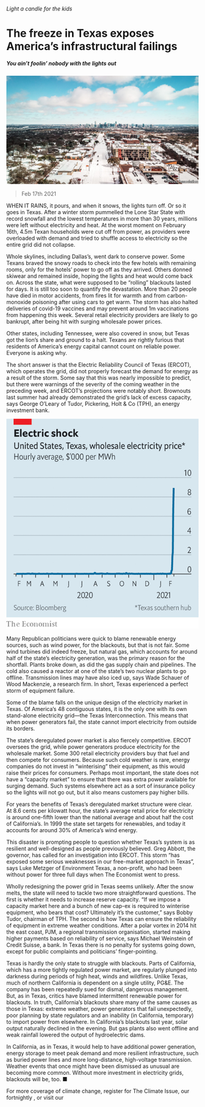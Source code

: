 ###### Light a candle for the kids

# The freeze in Texas exposes America’s infrastructural failings 

##### You ain’t foolin’ nobody with the lights out 

![image](images/20210220_usp001.jpg) 

> Feb 17th 2021 


WHEN IT RAINS, it pours, and when it snows, the lights turn off. Or so it goes in Texas. After a winter storm pummelled the Lone Star State with record snowfall and the lowest temperatures in more than 30 years, millions were left without electricity and heat. At the worst moment on February 16th, 4.5m Texan households were cut off from power, as providers were overloaded with demand and tried to shuffle access to electricity so the entire grid did not collapse.


Whole skylines, including Dallas’s, went dark to conserve power. Some Texans braved the snowy roads to check into the few hotels with remaining rooms, only for the hotels’ power to go off as they arrived. Others donned skiwear and remained inside, hoping the lights and heat would come back on. Across the state, what were supposed to be “rolling” blackouts lasted for days. It is still too soon to quantify the devastation. More than 20 people have died in motor accidents, from fires lit for warmth and from carbon-monoxide poisoning after using cars to get warm. The storm has also halted deliveries of covid-19 vaccines and may prevent around 1m vaccinations from happening this week. Several retail electricity providers are likely to go bankrupt, after being hit with surging wholesale power prices. 



Other states, including Tennessee, were also covered in snow, but Texas got the lion’s share and ground to a halt. Texans are rightly furious that residents of America’s energy capital cannot count on reliable power. Everyone is asking why.


The short answer is that the Electric Reliability Council of Texas (ERCOT), which operates the grid, did not properly forecast the demand for energy as a result of the storm. Some say that this was nearly impossible to predict, but there were warnings of the severity of the coming weather in the preceding week, and ERCOT’s projections were notably short. Brownouts last summer had already demonstrated the grid’s lack of excess capacity, says George O’Leary of Tudor, Pickering, Holt &amp; Co (TPH), an energy investment bank.

![image](images/20210220_USC761.png) 



Many Republican politicians were quick to blame renewable energy sources, such as wind power, for the blackouts, but that is not fair. Some wind turbines did indeed freeze, but natural gas, which accounts for around half of the state’s electricity generation, was the primary reason for the shortfall. Plants broke down, as did the gas supply chain and pipelines. The cold also caused a reactor at one of the state’s two nuclear plants to go offline. Transmission lines may have also iced up, says Wade Schauer of Wood Mackenzie, a research firm. In short, Texas experienced a perfect storm of equipment failure. 


Some of the blame falls on the unique design of the electricity market in Texas. Of America’s 48 contiguous states, it is the only one with its own stand-alone electricity grid—the Texas Interconnection. This means that when power generators fail, the state cannot import electricity from outside its borders. 


The state’s deregulated power market is also fiercely competitive. ERCOT oversees the grid, while power generators produce electricity for the wholesale market. Some 300 retail electricity providers buy that fuel and then compete for consumers. Because such cold weather is rare, energy companies do not invest in “winterising” their equipment, as this would raise their prices for consumers. Perhaps most important, the state does not have a “capacity market” to ensure that there was extra power available for surging demand. Such systems elsewhere act as a sort of insurance policy so the lights will not go out, but it also means customers pay higher bills.


For years the benefits of Texas’s deregulated market structure were clear. At 8.6 cents per kilowatt hour, the state’s average retail price for electricity is around one-fifth lower than the national average and about half the cost of California’s. In 1999 the state set targets for renewables, and today it accounts for around 30% of America’s wind energy.


This disaster is prompting people to question whether Texas’s system is as resilient and well-designed as people previously believed. Greg Abbott, the governor, has called for an investigation into ERCOT. This storm “has exposed some serious weaknesses in our free-market approach in Texas”, says Luke Metzger of Environment Texas, a non-profit, who had been without power for three full days when The Economist went to press. 


Wholly redesigning the power grid in Texas seems unlikely. After the snow melts, the state will need to tackle two more straightforward questions. The first is whether it needs to increase reserve capacity. “If we impose a capacity market here and a bunch of new cap-ex is required to winterise equipment, who bears that cost? Ultimately it’s the customer,” says Bobby Tudor, chairman of TPH. The second is how Texas can ensure the reliability of equipment in extreme weather conditions. After a polar vortex in 2014 hit the east coast, PJM, a regional transmission organisation, started making higher payments based on reliability of service, says Michael Weinstein of Credit Suisse, a bank. In Texas there is no penalty for systems going down, except for public complaints and politicians’ finger-pointing. 


Texas is hardly the only state to struggle with blackouts. Parts of California, which has a more tightly regulated power market, are regularly plunged into darkness during periods of high heat, winds and wildfires. Unlike Texas, much of northern California is dependent on a single utility, PG&amp;E. The company has been repeatedly sued for dismal, dangerous management. But, as in Texas, critics have blamed intermittent renewable power for blackouts. In truth, California’s blackouts share many of the same causes as those in Texas: extreme weather, power generators that fail unexpectedly, poor planning by state regulators and an inability (in California, temporary) to import power from elsewhere. In California’s blackouts last year, solar output naturally declined in the evening. But gas plants also went offline and weak rainfall lowered the output of hydroelectric dams.


In California, as in Texas, it would help to have additional power generation, energy storage to meet peak demand and more resilient infrastructure, such as buried power lines and more long-distance, high-voltage transmission. Weather events that once might have been dismissed as unusual are becoming more common. Without more investment in electricity grids, blackouts will be, too. ■


For more coverage of climate change, register for The Climate Issue, our fortnightly , or visit our 

